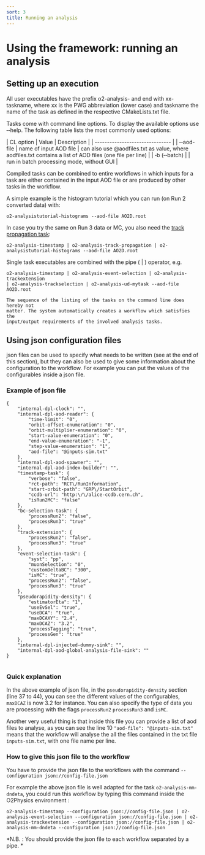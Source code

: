 ```yaml
---
sort: 3
title: Running an analysis
---
```


# Using the framework: running an analysis

## Setting up an execution

All user executables have the prefix o2-analysis- and end with xx-taskname,
where xx is the PWG abbreviation (lower case) and taskname the name of the task
as defined in the respective CMakeLists.txt file. 

Tasks come with command line options. To display the available options use &#8208;&#8208;help. The following table lists the most commonly used options:

| CL option | Value | Description |
| ------------------------------- |
| &#8208;&#8208;aod-file | name of input AOD file | can also use @aodfiles.txt as value, where aodfiles.txt contains a list of AOD files (one file per line) |
| &#8208;b (&#8208;&#8208;batch) | | run in batch processing mode, without GUI |

Compiled tasks can be combined to entire workflows in which inputs for a task
are either contained in the input AOD file or are produced by other tasks in the
workflow.

A simple example is the histogram tutorial which you can run (on Run 2 converted data) with:
```
o2-analysistutorial-histograms --aod-file AO2D.root
```
In case you try the same on Run 3 data or MC, you also need the [track propagation task](../helperTasks/trackPropagation.md):
```
o2-analysis-timestamp | o2-analysis-track-propagation | o2-analysistutorial-histograms --aod-file AO2D.root
```


Single task executables are combined with the pipe ( &#124; ) operator, e.g.

```
o2-analysis-timestamp | o2-analysis-event-selection | o2-analysis-trackextension
| o2-analysis-trackselection | o2-analysis-ud-mytask --aod-file AO2D.root
```

```note
The sequence of the listing of the tasks on the command line does hereby not
matter. The system automatically creates a workflow which satisfies the
input/output requirements of the involved analysis tasks.
```

## Using json configuration files

json files can be used to specify what needs to be written (see at the end of this section), but they can also be used to give some information about the configuration to the workflow. For example you can put the values of the configurables inside a json file. 

### Example of json file

```json=
{
    "internal-dpl-clock": "",
    "internal-dpl-aod-reader": {
        "time-limit": "0",
        "orbit-offset-enumeration": "0",
        "orbit-multiplier-enumeration": "0",
        "start-value-enumeration": "0",
        "end-value-enumeration": "-1",
        "step-value-enumeration": "1",
        "aod-file": "@inputs-sim.txt"
    },
    "internal-dpl-aod-spawner": "",
    "internal-dpl-aod-index-builder": "",
    "timestamp-task": {
        "verbose": "false",
        "rct-path": "RCT\/RunInformation",
        "start-orbit-path": "GRP\/StartOrbit",
        "ccdb-url": "http:\/\/alice-ccdb.cern.ch",
        "isRun2MC": "false"
    },
    "bc-selection-task": {
        "processRun2": "false",
        "processRun3": "true"
    },
    "track-extension": {
        "processRun2": "false",
        "processRun3": "true"
    },
    "event-selection-task": {
        "syst": "pp",
        "muonSelection": "0",
        "customDeltaBC": "300",
        "isMC": "true",
        "processRun2": "false",
        "processRun3": "true"
    },
    "pseudorapidity-density": {
        "estimatorEta": "1",
        "useEvSel": "true",
        "useDCA": "true",
        "maxDCAXY": "2.4",
        "maxDCAZ": "3.2",
        "processTagging": "true",
        "processGen": "true"
    },
    "internal-dpl-injected-dummy-sink": "",
    "internal-dpl-aod-global-analysis-file-sink": ""
}


```

### Quick explanation 

In the above example of json file, in the `pseudorapidity-density` section (line 37 to 44), you can see the different values of the configurables, `maxDCAZ` is now 3.2 for instance. You can also specify the type of data you are processing with the flags `processRun2` `processRun3` and `isMC`. 

Another very useful thing is that inside this file you can provide a list of aod files to analyse, as you can see the line 10 `"aod-file": "@inputs-sim.txt"` means that the workflow will analyse the all the files contained in the txt file `inputs-sim.txt`, with one file name per line. 

### How to give this json file to the workflow

You have to provide the json file to the workflows with the command `--configuration json://config-file.json`

For example the above json file is well adapted for the task `o2-analysis-mm-dndeta`, you could run this workflow by typing this command inside the O2Physics environment : 

`o2-analysis-timestamp --configuration json://config-file.json | o2-analysis-event-selection --configuration json://config-file.json | o2-analysis-trackextension --configuration json://config-file.json | o2-analysis-mm-dndeta --configuration json://config-file.json`

*N.B. : You should provide the json file to each workflow separated by a pipe. *
